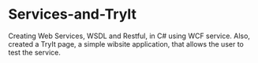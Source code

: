 # Services-and-TryIt
Creating Web Services, WSDL and Restful, in C# using WCF service. Also, created a TryIt page, a simple wibsite application, that allows the user to test the service.
